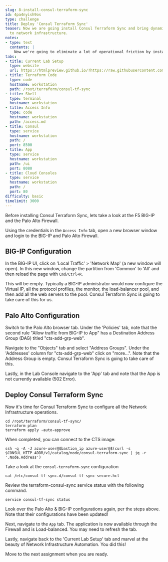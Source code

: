 ```yaml
---
slug: 8-install-consul-terraform-sync
id: 4pa4nyish9os
type: challenge
title: Deploy 'Consul Terraform Sync'
teaser: Now we are going install Consul Terraform Sync and bring dynamic service discovery
  to network infrastructure.
notes:
- type: text
  contents: |
    Now we're going to eliminate a lot of operational friction by installing `consul-terraform-sync`. This will auto-update network infrastructure as service changes occur!
tabs:
- title: Current Lab Setup
  type: website
  url: https://htmlpreview.github.io/?https://raw.githubusercontent.com/hashicorp/field-workshops-consul/master/instruqt-tracks/network-infrastructure-automation/assets/images/8.NIA-Workshop-CTS_Install.html
- title: Terraform Code
  type: code
  hostname: workstation
  path: /root/terraform/consul-tf-sync
- title: Shell
  type: terminal
  hostname: workstation
- title: Access Info
  type: code
  hostname: workstation
  path: /access.md
- title: Consul
  type: service
  hostname: workstation
  path: /
  port: 8500
- title: App
  type: service
  hostname: workstation
  path: /ui
  port: 8080
- title: Cloud Consoles
  type: service
  hostname: workstation
  path: /
  port: 80
difficulty: basic
timelimit: 3000
---
```

Before installing Consul Terraform Sync, lets take a look at the F5 BIG-IP and the Palo Alto Firewall.

Using the credentials in the `Access Info` tab, open a new browser window and login to the BIG-IP and Palo Alto Firewall.

## BIG-IP Configuration

In the BIG-IP UI, click on 'Local Traffic' > 'Network Map' (a new window will open). In this new window, change the partition from 'Common' to 'All' and then reload the page with `Cmd/Ctrl+R`.

This will be empty. Typically a BIG-IP administrator would now configure the Virtual IP, all the protocol profiles, the monitor, the load-balancer pool, and then add all the web servers to the pool. Consul Terraform Sync is going to take care of this for us.

## Palo Alto Configuration

Switch to the Palo Alto browser tab. Under the 'Policies' tab, note that the second rule "Allow traffic from BIG-IP to App" has a Destination Address Group (DAG) titled "cts-add-grp-web".

Navigate to the "Objects" tab and select "Address Groups". Under the 'Addresses' column for "cts-add-grp-web" click on "more...". Note that the Address Group is empty. Consul Terraform Sync is going to take care of this.

Lastly, in the Lab Console navigate to the 'App' tab and note that the App is not currently available (502 Error).

## Deploy Consul Terraform Sync

Now it's time for Consul Terraform Sync to configure all the Network Infrastructure operations.
```
cd /root/terraform/consul-tf-sync/
terraform plan
terraform apply -auto-approve

```

When completed, you can connect to the CTS image:

```
ssh -q -A -J azure-user@$bastion_ip azure-user@$(curl -s $CONSUL_HTTP_ADDR/v1/catalog/node/consul-terraform-sync | jq -r '.Node.Address')
```

Take a look at the `consul-terraform-sync` configuration
```
cat /etc/consul-tf-sync.d/consul-tf-sync-secure.hcl
```

Review the terraform-consul-sync service status with the following command.
```
service consul-tf-sync status
```

Look over the Palo Alto & BIG-IP configurations again, per the steps above. Note that their configurations have been updated!

Next, navigate to the `App` tab. The application is now available through the Firewall and is Load-balanced. You may need to refresh the tab.

Lastly, navigate back to the 'Current Lab Setup' tab and marvel at the beauty of Network Infrastructure Automation. You did this!

Move to the next assignment when you are ready.